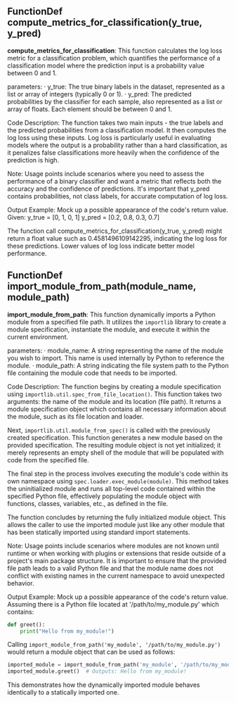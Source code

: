 ## FunctionDef compute_metrics_for_classification(y_true, y_pred)
**compute_metrics_for_classification**: This function calculates the log loss metric for a classification problem, which quantifies the performance of a classification model where the prediction input is a probability value between 0 and 1.

parameters:
· y_true: The true binary labels in the dataset, represented as a list or array of integers (typically 0 or 1).
· y_pred: The predicted probabilities by the classifier for each sample, also represented as a list or array of floats. Each element should be between 0 and 1.

Code Description: The function takes two main inputs - the true labels and the predicted probabilities from a classification model. It then computes the log loss using these inputs. Log loss is particularly useful in evaluating models where the output is a probability rather than a hard classification, as it penalizes false classifications more heavily when the confidence of the prediction is high.

Note: Usage points include scenarios where you need to assess the performance of a binary classifier and want a metric that reflects both the accuracy and the confidence of predictions. It's important that y_pred contains probabilities, not class labels, for accurate computation of log loss.

Output Example: Mock up a possible appearance of the code's return value.
Given:
y_true = [0, 1, 0, 1]
y_pred = [0.2, 0.8, 0.3, 0.7]

The function call compute_metrics_for_classification(y_true, y_pred) might return a float value such as 0.4581496109142295, indicating the log loss for these predictions. Lower values of log loss indicate better model performance.
## FunctionDef import_module_from_path(module_name, module_path)
**import_module_from_path**: This function dynamically imports a Python module from a specified file path. It utilizes the `importlib` library to create a module specification, instantiate the module, and execute it within the current environment.

parameters:
· module_name: A string representing the name of the module you wish to import. This name is used internally by Python to reference the module.
· module_path: A string indicating the file system path to the Python file containing the module code that needs to be imported.

Code Description: The function begins by creating a module specification using `importlib.util.spec_from_file_location()`. This function takes two arguments: the name of the module and its location (file path). It returns a module specification object which contains all necessary information about the module, such as its file location and loader.

Next, `importlib.util.module_from_spec()` is called with the previously created specification. This function generates a new module based on the provided specification. The resulting module object is not yet initialized; it merely represents an empty shell of the module that will be populated with code from the specified file.

The final step in the process involves executing the module's code within its own namespace using `spec.loader.exec_module(module)`. This method takes the uninitialized module and runs all top-level code contained within the specified Python file, effectively populating the module object with functions, classes, variables, etc., as defined in the file.

The function concludes by returning the fully initialized module object. This allows the caller to use the imported module just like any other module that has been statically imported using standard import statements.

Note: Usage points include scenarios where modules are not known until runtime or when working with plugins or extensions that reside outside of a project's main package structure. It is important to ensure that the provided file path leads to a valid Python file and that the module name does not conflict with existing names in the current namespace to avoid unexpected behavior.

Output Example: Mock up a possible appearance of the code's return value.
Assuming there is a Python file located at '/path/to/my_module.py' which contains:
```python
def greet():
    print("Hello from my_module!")
```
Calling `import_module_from_path('my_module', '/path/to/my_module.py')` would return a module object that can be used as follows:
```python
imported_module = import_module_from_path('my_module', '/path/to/my_module.py')
imported_module.greet()  # Outputs: Hello from my_module!
```
This demonstrates how the dynamically imported module behaves identically to a statically imported one.
